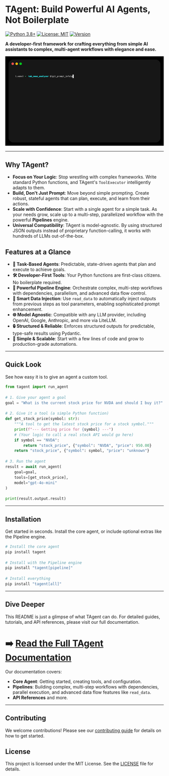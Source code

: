 # TAgent: Build Powerful AI Agents, Not Boilerplate

[![Python 3.8+](https://img.shields.io/badge/python-3.8+-blue.svg)](https://www.python.org/downloads/)
[![License: MIT](https://img.shields.io/badge/License-MIT-yellow.svg)](https://opensource.org/licenses/MIT)
[![Version](https://img.shields.io/badge/version-0.7.0-green.svg)](https://github.com/yourusername/tagent2)

**A developer-first framework for crafting everything from simple AI assistants to complex, multi-agent workflows with elegance and ease.**

![TAgent in Action](examples/tab_news_analyzer/tabnews_code_example.gif)

---

## Why TAgent?

-   **Focus on Your Logic**: Stop wrestling with complex frameworks. Write standard Python functions, and TAgent's `ToolExecutor` intelligently adapts to them.
-   **Build, Don't Just Prompt**: Move beyond simple prompting. Create robust, stateful agents that can plan, execute, and learn from their actions.
-   **Scale with Confidence**: Start with a single agent for a simple task. As your needs grow, scale up to a multi-step, parallelized workflow with the powerful **Pipelines** engine.
-   **Universal Compatibility**: TAgent is model-agnostic. By using structured JSON outputs instead of proprietary function-calling, it works with hundreds of LLMs out-of-the-box.

## Features at a Glance

-   **🧠 Task-Based Agents**: Predictable, state-driven agents that plan and execute to achieve goals.
-   **🛠️ Developer-First Tools**: Your Python functions are first-class citizens. No boilerplate required.
-   **🚀 Powerful Pipeline Engine**: Orchestrate complex, multi-step workflows with dependencies, parallelism, and advanced data flow control.
-   **🔗 Smart Data Injection**: Use `read_data` to automatically inject outputs from previous steps as tool parameters, enabling sophisticated prompt enhancement.
-   **🌐 Model Agnostic**: Compatible with any LLM provider, including OpenAI, Google, Anthropic, and more via LiteLLM.
-   **🔒 Structured & Reliable**: Enforces structured outputs for predictable, type-safe results using Pydantic.
-   **🤖 Simple & Scalable**: Start with a few lines of code and grow to production-grade automations.

---

## Quick Look

See how easy it is to give an agent a custom tool.

```python
from tagent import run_agent

# 1. Give your agent a goal
goal = "What is the current stock price for NVDA and should I buy it?"

# 2. Give it a tool (a simple Python function)
def get_stock_price(symbol: str):
    """A tool to get the latest stock price for a stock symbol."""
    print(f"--- Getting price for {symbol} ---")
    # (Your logic to call a real stock API would go here)
    if symbol == "NVDA":
        return "stock_price", {"symbol": "NVDA", "price": 950.00}
    return "stock_price", {"symbol": symbol, "price": "unknown"}

# 3. Run the agent
result = await run_agent(
    goal=goal,
    tools=[get_stock_price],
    model="gpt-4o-mini"
)

print(result.output.result)
```

---

## Installation

Get started in seconds. Install the core agent, or include optional extras like the Pipeline engine.

```bash
# Install the core agent
pip install tagent

# Install with the Pipeline engine
pip install "tagent[pipeline]"

# Install everything
pip install "tagent[all]"
```

---

## Dive Deeper

This README is just a glimpse of what TAgent can do. For detailed guides, tutorials, and API references, please visit our full documentation.

# ➡️ [Read the Full TAgent Documentation](./documentation/README.md)

Our documentation covers:
-   **Core Agent**: Getting started, creating tools, and configuration.
-   **Pipelines**: Building complex, multi-step workflows with dependencies, parallel execution, and advanced data flow features like `read_data`.
-   **API References** and more.

---

## Contributing

We welcome contributions! Please see our [contributing guide](CONTRIBUTING.md) for details on how to get started.

## License

This project is licensed under the MIT License. See the [LICENSE](LICENSE) file for details.